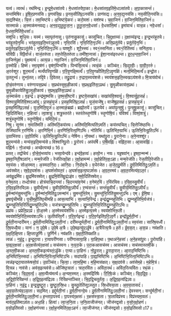 

  
यत्वं। त्वरथं॑। रथ॑मिन्द्र। इ॒न्द्र॒मे॒धसा॑तये। मे॒धसा॑तयेपा॒का। मे॒धसा॑तय॒इति॑मे॒धऽसा॑तये। अ॒पा॒कासन्तं॑। सन्त॑मिषिर। इ॒षि॒र॒प्रणय॑सि। प्र॒णय॑सि॒प्र। प्र॒नय॒सीति॑प्र॒ऽनय॑सि। प्राण॑वद्य। अ॒न॒व॒द्य॒नय॑सि। नय॒सीति॒नय॑सि॥ स॒द्यश्चि॑त्। चि॒त्तं। तम॒भिष्ट॑ये। अ॒भिष्ट॑ये॒करः॑। करो॒वशः॑। वश॑श्च। च॒वा॒जिनं॑। वा॒जिन॒मिति॑वा॒जिनं॑॥ सास्माकं॑। अ॒स्माक॑मनवद्य। अ॒न॒व॒द्य॒तू॒तु॒जा॒न॒। तू॒तु॒जा॒न॒वे॒धसां॑। वे॒धसा॑मि॒मां। इ॒मांवाचं॑। वाच॒न्न। नवे॒धसां॑। वे॒धसा॒मिति॑वे॒धसां॑॥  
सशृ॑धि। शृ॒धि॒यः। यस्म॑। स्मा॒पृत॑नासु। पृत॑नासु॒कासु॑। कासु॑चित्। चि॒द्द॒क्षाय्यः॑। द॒क्षाय्य॑इन्द्र। इ॒न्द्र॒भर॑हूतये। भर॑हूतये॒नृभिः॑। भर॑हूतय॒इति॒भर॑ऽहूतये। नृभि॒रसि॑। नृभि॒रिति॒नृऽभिः॑। असि॒प्रतू॑र्तये। प्रतू॑र्तये॒नृभिः॑। प्रतू॑र्तय॒इति॒प्रऽतू॑र्तये। नृभि॒रिति॒नृऽभिः॑॥ यश्शूरैः॑। शूरै॒स्स्वः॑। स्व१॒॑स्सनि॑ता। स्व१॒॑रिति॑स्वः॑। सनि॑ता॒यः। योविप्रैः॑। विप्रै॒र्वाजं॑। वाजं॒तरु॑ता। तरु॒तेति॒तरु॑ता॥ तमी॑शा॒नासः॑। ई॒शा॒नास॑इरधन्त। इ॒र॒ध॒न्त॒वा॒जिनं॑। वा॒जिनं॑पृ॒क्षं। पृ॒क्षमत्यं॑। अत्य॒न्न। नवा॒जिनं॑। वा॒जिन॒मिति॑वा॒जिनं॑॥  
द॒स्मोहि। हिष्म॑। स्मा॒वृष॑णं। वृष॑णं॒पिन्व॑सि। पिन्व॑सि॒त्वचं॑। त्वचं॒कं । कञ्चि॑त्। चि॒द्या॒वीः॒। या॒वी॒र॒ररुं॑। अ॒ररुं॑शूर। शू॒र॒मर्त्यं॑। मर्त्यं॑परिवृ॒णक्षि॑। प॒रि॒वृ॒णक्षि॒मर्त्यं॑। प॒रि॒वृ॒णक्षीति॑प॒रि॒ऽवृ॒णक्षि॑। मर्त्य॒मिति॒मर्त्यं॑॥ इन्द्रो॒त। उ॒ततुभ्यं॑। तुभ्यं॒तत्। तद्दि॒वे। दि॒वेतत्। तद्रु॒द्राय॑। रु॒द्राय॒स्वय॑शसे। स्वय॑शस॒इति॒स्वखऽय॑शसे॥ मि॒त्राय॑वोचं। वो॒चं॒वरु॑णाय। वरु॑णायस॒प्रथः॑। स॒प्रथ॑स्सुमृळी॒काय॑। स॒प्रथ॒इति॑स॒ऽप्रथः॑। सु॒मृ॒ळीकाय॑स॒प्रथः॑। सु॒मृ॒ळीकायेति॑सु॒ऽमृ॒ळी॒काय॑। स॒प्रथ॒इति॑स॒ऽप्रथः॑॥  
अ॒स्माकं॑वः। व॒इन्द्रं॑। इन्द्र॑मुश्मसि। उ॒श्म॒सी॒ष्टये॑। इ॒ष्टये॒सखा॑यं। सखा॑यंवि॒श्वायुं॑। वि॒श्वायुं॑प्रा॒सहं॑। वि॒श्वायु॒मिति॑वि॒श्वऽआ॑युं। प्रा॒सहं॒युजं॑। प्र॒सह॒मिति॑प्र॒ऽसहं॑। युजं॒वाजे॑षु। वाजे॑षुप्रा॒सहं॑। प्रा॒सहं॒युजं॑। प्र॒सह॒मिति॑प्र॒ऽसहं॑। युज॒मिति॒युजं॑॥ अ॒स्माकं॒ब्रह्म॑। ब्रह्मो॒तये॑। ऊ॒तयेव॑। अवा॑पृ॒त्सुषु॑। पृ॒त्सुषु॒कासु॑। कासु॑चित्। चि॒दिति॑चित्। न॒हित्वा॑। त्वा॒शत्रुः॑। शत्रु॒स्तर॑ते। स्तर॑तेस्तृ॒णॊषि॑। स्तृ॒णोषि॒यं। यंविश्वं॑। विश्वं॒शत्रुं॑। शत्रुं॑स्तृ॒णॊषि॑। स्तृ॒णॊषि॒यं। यमिति॒यं॥  
निषु। सून॑म। न॒माति॑मतिं। अति॑मतिं॒कय॑स्य। अति॑मति॒मित्यति॑ऽमतिं। कय॑स्यचित्। चि॒त्तेजि॑ष्ठाभिः। तेजि॑ष्ठाभि र॒रणि॑भिः। अ॒रणि॑भि॒र्न। अ॒रणि॑भि॒रित्य॒णि॑ऽभिः। नोतिभिः॑। ऊ॒तिभि॑रु॒ग्राभिः॑। ऊ॒तिभि॒रित्यू॒तिऽभिः॑। उ॒ग्राभि॑रुग्र। उ॒ग्रो॒तिभिः॑। ऊ॒तिभि॒त्यू॒तिऽभिः॑॥ नेषि॑नः। नो॒यथा॑। यथा॑पु॒रा। पु॒राने॒नाः। अ॒ने॒नाश्शू॑र। शू॒र॒मन्य॑से। मन्य॑स॒इति॒मन्य॑से॥ विश्वा॑निपू॒रोः। पू॒रोरप॑। अप॑पर्षि। प॒र्षि॒वह्निः॑। वह्नि॑रा॒सा। आ॒सावह्निः॑। वह्नि॑र्नः। नो॒अच्छ॑। अच्छेत्यच्छ॑॥ 16॥  
प्रतत्। तद्वो॑चेयं। वो॒चे॒यं॒भव्या॑य। भव्या॒येन्द॑वे। इन्द॑वे॒हव्यः॑। हव्यो॒न। नयः। यइ॒षवा॑न्। इ॒षवा॒न्मन्म॑। इ॒षवा॒निती॒षऽवा॑न्। मन्म॒रेज॑ति। रेज॑तिरक्षॊ॒हा। र॒क्षो॒हामन्म॑। र॒क्षो॒हेति॑र॒क्षः॒ऽहा। मन्म॒रेज॑ति। रेज॒तीति॒रेज॑ति॥ स्व॒यंसः। सोअ॒स्मत्। अ॒स्मदानि॒दः। आनि॒दः। नि॒दोव॒धैः। व॒धैर॑जेत। अ॒जे॒त॒दु॒र्मतिं। दु॒र्म॒तिमिति॑दुः॒ऽम॒तिं॥ अव॑स्रवेत्। स्र॒वे॒द॒घशं॑सः। अ॒घशं॑सोवत॒रं। अ॒घशं॑स॒इत्य॒घऽशं॑सः। अ॒व॒त॒रमव॑। अ॒व॒त॒रमित्य॑व॒ऽत॒रं। अव॑क्षु॒द्रमि॑व। क्षु॒द्रमि॑वस्रवेत्। क्षु॒द्रमि॒वेति॑क्षु॒द्रंऽइ॑व। स्र॒वे॒दिति॑स्रवेत्॥  
व॒नेम॒तत्। तध्दोत्र॑या। होत्र॑याचि॒दन्त्या॑। चि॒दन्त्या॑व॒नेम॑। व॒नेम॑र॒यिं। र॒यिंर॑यिवः। र॒यि॒व॒स्सु॒वीर्यं॑। र॒यि॒व॒इति॑रयिऽवः। सु॒वीर्यं॑र॒ण्वं। सु॒वीर्य॒मिति॑सु॒ऽवीर्यं॑। र॒ण्वंसन्तं॑। सन्तं॑सु॒वीर्यं॑। सु॒वीर्य॒मिति॑सु॒ऽवीर्यं॑॥ दु॒र्मन्मा॑नंसु॒मन्तु॑भिः। दु॒र्मन्मा॑न॒मिति॑दुः॒ऽमन्मा॑नं। सु॒मन्तु॑भि॒रेम्। सु॒मन्तु॑भि॒रिति॑सु॒मन्तु॑ऽभिः। एम्। ई॒मि॒षा। इ॒षापृ॑चीमहि। पृ॒ची॒म॒ही॒ति॑पृचीमहि॥ आस॒त्याभिः॑। स॒त्याभि॒रिन्द्रं॑। इन्द्रं॑द्यु॒म्नहू॑तिभिः। द्यु॒म्नहू॑तिभि॒र्यज॑त्रं। द्यु॒म्नहू॑तिभि॒रिति॑द्यु॒म्नहू॑तिऽभिः। यज॑त्रन्द्यु॒म्नहू॑तिभिः। द्यु॒म्नहू॑तिभि॒रिति॑द्यु॒म्नहू॑तिऽभिः॥  
प्रप्रा॑वः। प्रप्रेति॒प्रऽप्र॑। वो॒अ॒स्मे। अ॒स्मेस्वय॑शोभिः। अ॒स्मेइत्य॒स्मे। स्वय॑शोभिरू॒ती। स्वय॑शोभि॒रिति॒स्वय॑शःऽभिः। ऊ॒तीप॑रिव॒र्गे। प॒रि॒व॒र्गइन्द्रः॑। प॒रि॒व॒र्गइति॑प॒रि॒ऽव॒र्गे। इन्द्रो॑दु॒र्म॒ती॒नां। दु॒र्म॒ती॒नान्दरी॑मन्। दु॒र्म॒ती॒नामिति॑दुः॒ऽम॒ती॒नां। दरी॑मन्दुर्मती॒नां। दु॒र्म॒ती॒नामिति॑दुः॒ऽम॒ती॒नां॥ स्व॒यंसा। सारि॑ष॒यध्यै॑। रि॒ष॒यध्यै॒या। यानः॑। न॒ उ॒पे॒षे। उ॒पे॒षे अ॒त्रैः। उ॒पे॒षइत्यु॑प॒ऽई॒षे। अ॒त्रैरित्य॒त्रैः॥ ह॒तें। ई॒म॒स॒त्। अ॒स॒न्न। नव॑क्षति। व॒क्ष॒ति॒क्षि॒प्ता। क्षि॒प्ताजू॒र्णिः। जू॒र्णिर्न। नव॑क्षति। व॒क्ष॒ती॒ति॑वक्षति॥  
त्वन्नः॑। न॒इं॒द्र॒। इ॒न्द्र॒रा॒या। रा॒यापरी॑णसा। परी॑णासाया॒हि। या॒हिप॒था। प॒थाअ॑ने॒हसा॑। अ॒ने॒हसा॑पु॒रः। पु॒रोया॑हि। या॒ह्य॒र॒क्षसा॑। अ॒र॒क्षसेत्य॑र॒क्षसा॑॥ सच॑स्वनः। नः॒प॒रा॒के। प॒रा॒कआसच॑स्व। आसच॑स्व। सच॑स्वास्तमी॒के। अ॒स्त॒मी॒कआ। अ॒स्त॒मी॒कइत्य॑स्तं॒ऽई॒के। एत्या॥ पा॒हिनः॑। नो॒दू॒रात्। दू॒रादा॒रात्। आ॒राद॒भिष्टि॑भिः। अ॒भिष्टि॑भि॒स्सदा॑। अ॒भिष्टि॑भि॒रित्य॒भिष्टि॑ऽभिः। सदा॑पाहि। पा॒ह्य॒भिष्टि॑भिः। अ॒भिष्टि॑भि॒रित्य॒भिष्टि॑ऽभिः॥  
त्वन्न॑इन्द्ररा॒यातरू॑षसो॒ग्रं। उ॒ग्रञ्चि॑त्। चि॒त्वा॒। त्वा॒म॒हि॒मा। म॒हि॒मास॑क्षत्। स॒क्ष॒दव॑से। अव॑सेम॒हे। म॒हेमि॒त्रं। मि॒त्रन्न। नाव॑से। अव॑स॒इत्यव॑से॥ ओजि॑ष्ठ॒त्रातः॑। त्रात॒रवि॑तः। अवि॑ता॒रथं॑। अवि॑त॒रित्यवि॑तः। रथं॒कं। कञ्चि॑त्। चि॒द॒म॒र्त्य॒। अ॒म॒र्त्येत्य॑मर्त्य॥ अ॒न्यम॒स्मत्। अ॒स्मद्रि॑रिषेः। रि॒रि॒षेः॒कं। कञ्चि॑त्। चि॒द॒द्रि॒वः॒। अ॒द्रि॒वो॒रिरि॑क्षन्तं। अ॒द्रि॒व॒इत्य॑द्रिऽवः। रिरि॑क्षन्तञ्चित्। चि॒द॒द्रि॒चतूर्तः॑वः॒। अ॒द्रि॒व॒इत्य॑द्रिऽवः॥  
पा॒हिनः॑। न॒इं॒द्र॒। इ॒न्द्र॒सु॒ष्टु॒त॒। सु॒ष्टु॒त॒स्रि॒धः। सु॒स्तु॒तेति॑सुऽस्तुत। स्रि॒धो॑वया॒ता। अ॒व॒या॒तासदं॑। अ॒व॒या॒तेत्य॑व॒ऽया॒ता। सद॒मित्। इद्दु॑र्मती॒नां। दु॒र्म॒ती॒नान्दे॒वः। दु॒र्म॒तीनामिति॑दुः॒ऽम॒ती॒नां। दे॒वस्सन्। सन्दु॑र्मती॒नां। दु॒र्म॒ती॒नामिति॑दुः॒ऽम॒ती॒नां॥ ह॒न्तापा॒पस्य॑। पा॒पस्य॑र॒क्षसः॑। र॒क्षस॑स्त्रा॒ता। त्रा॒ताविप्र॑स्य। विप्र॑स्यमा॒वतः॑। माव॑त॒इति॑माऽव॑तः॥ अधा॒हि। हित्वा॑। त्वा॒ज॒नि॒ता। ज॒नि॒ताजीज॑नत्। जीज॑नद्वसो। व॒सो॒र॒क्षो॒हणं॑। व॒सो॒इति॑वसो। र॒क्षो॒हण॑न्त्वा। र॒क्षो॒ह॒नमिति॑र॒क्षः॒ऽहनं॑। त्वा॒जीज॑नत्। जीज॑नद्वसो। व॒सो॒इति॑वसो॥17॥  
